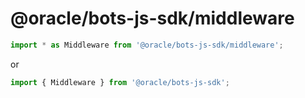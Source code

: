 # @oracle/bots-js-sdk/middleware

```javascript
import * as Middleware from '@oracle/bots-js-sdk/middleware';
```

or

```javascript
import { Middleware } from '@oracle/bots-js-sdk';
```